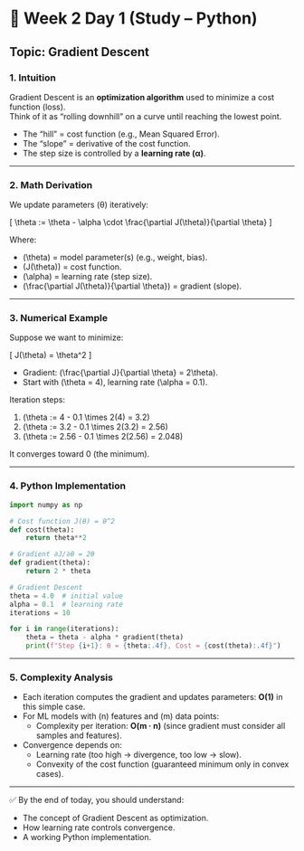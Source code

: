 # 📘 Week 2 Day 1 (Study – Python)

## Topic: Gradient Descent

### 1. Intuition
Gradient Descent is an **optimization algorithm** used to minimize a cost function (loss).  
Think of it as “rolling downhill” on a curve until reaching the lowest point.

- The “hill” = cost function (e.g., Mean Squared Error).  
- The “slope” = derivative of the cost function.  
- The step size is controlled by a **learning rate (α)**.

---

### 2. Math Derivation
We update parameters (θ) iteratively:

\[
\theta := \theta - \alpha \cdot \frac{\partial J(\theta)}{\partial \theta}
\]

Where:
- \(\theta\) = model parameter(s) (e.g., weight, bias).
- \(J(\theta)\) = cost function.
- \(\alpha\) = learning rate (step size).
- \(\frac{\partial J(\theta)}{\partial \theta}\) = gradient (slope).

---

### 3. Numerical Example
Suppose we want to minimize:

\[
J(\theta) = \theta^2
\]

- Gradient: \(\frac{\partial J}{\partial \theta} = 2\theta\).  
- Start with \(\theta = 4\), learning rate \(\alpha = 0.1\).  

Iteration steps:
1. \(\theta := 4 - 0.1 \times 2(4) = 3.2\)  
2. \(\theta := 3.2 - 0.1 \times 2(3.2) = 2.56\)  
3. \(\theta := 2.56 - 0.1 \times 2(2.56) = 2.048\)  

It converges toward 0 (the minimum).

---

### 4. Python Implementation
```python
import numpy as np

# Cost function J(θ) = θ^2
def cost(theta):
    return theta**2

# Gradient ∂J/∂θ = 2θ
def gradient(theta):
    return 2 * theta

# Gradient Descent
theta = 4.0  # initial value
alpha = 0.1  # learning rate
iterations = 10

for i in range(iterations):
    theta = theta - alpha * gradient(theta)
    print(f"Step {i+1}: θ = {theta:.4f}, Cost = {cost(theta):.4f}")
```

---

### 5. Complexity Analysis
- Each iteration computes the gradient and updates parameters: **O(1)** in this simple case.  
- For ML models with \(n\) features and \(m\) data points:
  - Complexity per iteration: **O(m · n)** (since gradient must consider all samples and features).  
- Convergence depends on:
  - Learning rate (too high → divergence, too low → slow).
  - Convexity of the cost function (guaranteed minimum only in convex cases).

---

✅ By the end of today, you should understand:
- The concept of Gradient Descent as optimization.  
- How learning rate controls convergence.  
- A working Python implementation.
